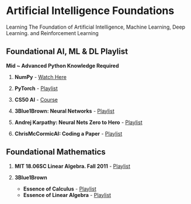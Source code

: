 # Artificial Intelligence Foundations
Learning The Foundation of Artificial Intelligence, Machine Learning, Deep Learning. and Reinforcement Learning

## Foundational AI, ML & DL Playlist 

**Mid ~ Advanced Python Knowledge Required**

1. **NumPy** - [Watch Here](https://youtu.be/QUT1VHiLmmI?si=SkvLs0ZfY1vdOPuW)

2. **PyTorch** - [Playlist](https://youtube.com/playlist?list=PLqnslRFeH2UrcDBWF5mfPGpqQDSta6VK4&si=hDoFfjnZ_9dUOPNw)

3. **CS50 AI** - [Course](https://pll.harvard.edu/course/cs50s-introduction-artificial-intelligence-python)

4. **3Blue1Brown: Neural Networks** - [Playlist](https://youtube.com/playlist?list=PLZHQObOWTQDNU6R1_67000Dx_ZCJB-3pi&si=Hi3tXfnZ9DPJsjLF)

5. **Andrej Karpathy: Neural Nets Zero to Hero** - [Playlist](https://youtube.com/playlist?list=PLAqhIrjkxbuWI23v9cThsA9GvCAUhRvKZ&si=sdYudjGCS4mTWKyq)

6. **ChrisMcCormicAI: Coding a Paper** - [Playlist](https://youtube.com/playlist?list=PLam9sigHPGwOe8VDoS_6VT4jjlgs9Uepb&si=VH6d-as8LL92d_8h)


## Foundational Mathematics

1. **MIT 18.06SC Linear Algebra. Fall 2011** - [Playlist](https://youtube.com/playlist?list=PL221E2BBF13BECF6C&si=XYJ-2ysXu47zEPHE)

2. **3Blue1Brown**
   - **Essence of Calculus** - [Playlist](https://youtube.com/playlist?list=PLZHQObOWTQDMsr9K-rj53DwVRMYO3t5Yr&si=DQxl_MYxVzYJ_TsS)
   - **Essence of Linear Algebra** - [Playlist](https://youtube.com/playlist?list=PLZHQObOWTQDPD3MizzM2xVFitgF8hE_ab&si=rKBhU-x8nC7w6anR)
